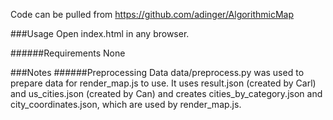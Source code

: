 Code can be pulled from https://github.com/adinger/AlgorithmicMap

###Usage
Open index.html in any browser.

######Requirements
None

###Notes
######Preprocessing Data
data/preprocess.py was used to prepare data for render_map.js to use. It uses result.json (created by Carl) and us_cities.json (created by Can) and creates cities_by_category.json and city_coordinates.json, which are used by render_map.js.




